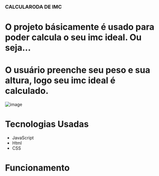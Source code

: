 ### CALCULARODA DE IMC

# O projeto básicamente é usado para poder calcula o seu imc ideal. Ou seja...
# O usuário preenche seu peso e sua altura, logo seu imc ideal é calculado.

![image](https://github.com/HigorSantos0/CalculadoraDeIMC/assets/104693796/a7d9938c-a39f-46f9-9b37-43df103264c0)

# Tecnologias Usadas

- JavaScript
- Html
- CSS
  
# Funcionamento

